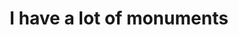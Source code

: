 ---
pid: MX112
title: I have a lot of monuments
location_transcription: grand mom house
zipcode: 
outside_phl: 
neighborhood: 
age: '11'
age_range: 6-13
instagram: 
image_file_name: MX_112.jpg
proposal_transcription: 
topic: Unknown
topic_summary: '0'
type: Other No Form
keywords_other: 
credit: Shabreah
image_labels: Nails Salons
twitter: 
facebook: 
permalink: "/monuments/mx112/"
layout: item-page
---
